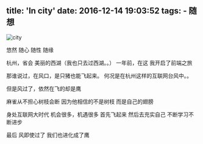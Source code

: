title: 'In city'
date: 2016-12-14 19:03:52
tags:
    - 随想
---
![city](/assets/blogImg/city.jpg)

<!--more-->

悠然
随心
随性
随缘

杭州，省会
美丽的西湖（我也只去过西湖。。）
一年前，在这
我开启了前端之旅

那谁说过，在风口，是只猪也能飞起来。
何况是在杭州这样的互联网台风中。。

但是风过了，依然在飞的却是鹰

麻雀从不担心树枝会断
因为他相信的不是树枝
而是自己的翅膀

身处互联网大时代
机会很多，机遇很多
首先飞起来
然后去充实自己
不断学习不断进步

最后
风即使过了
我们也进化成了鹰